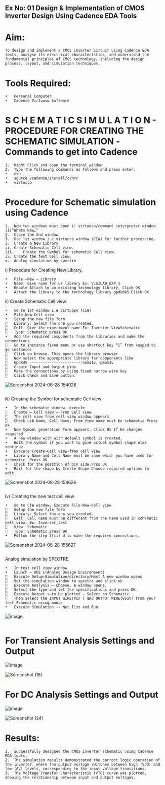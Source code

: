 ## Ex No: 01   Design & Implementation of CMOS Inverter Design Using Cadence EDA Tools   

# Aim:
```
To design and implement a CMOS inverter circuit using Cadence EDA tools, analyse its electrical characteristics, and understand the fundamental principles of CMOS technology, including the design process, layout, and simulation techniques.
```
# Tools Required:
```
•	Personal Computer
•	Cadence Virtuoso Software
```
# S C H E M A T I C S I M U L A T I O N - PROCEDURE FOR CREATING THE SCHEMATIC SIMULATION -Commands to get into Cadence
```
1.	Right Click and open the terminal window
2.	Type the following commands as follows and press enter.
•	csh
•	source /cadence/install/cshrc
•	virtuoso
```
# Procedure for Schematic simulation using Cadence
```
1.	Now two windows must open i) virtuoso/command interpreter window ii)”Whats New…”
2.	Close the 2nd window
3.	Use 1st window i.e virtuoso window (CIW) for further processing.
i.	Create a New Library
ii.	Create Schematic Cell view.
iii.	Create the Symbol for schematic Cell view.
iv.	Create the test Cell view.
v.	Analog simulation by spectre
```

i)	Procedure for Creating New Library.
```
•	File –New – Library
•	Name: Give name for ur library Ex: VLSILAB_EXP_1
•	Enable Attach to an existing technology library, Click OK
•	Attach the library to the technology library gpdk045.Click OK
```
ii)	Create Schematic Cell view.
```
•	Go to 1st window i.e virtuoso (CIW)
•	File-New-Cell view
•	Setup the new file form
	Library: Select the one you created.
	Cell: Give the experiment name Ex: Inverter ViewSchematic
	Type: Schematic press OK
•	Add the required components from the libraries and make the connections.
	Go to instance fixed menu or use shortcut key “I” from keypad to go instances
	Click on browse. This opens the library browser
	Now select the appropriate library for components like 
	Gpdk45 ------------------------nmos1v, pmos1v
	Create Input and Output pins
	Make the connections by using fixed narrow wire key
	Click Check and Save button.
```
![Screenshot 2024-08-28 154026](https://github.com/user-attachments/assets/2e8841cc-5b2c-4153-84f4-561ebcd82767)
```
 ```
iii)	Creating the Symbol for schematic Cell view
```
•	In the schematic window, execute 
	Create – Cell view – From Cell view
	The cell view from cell view window appears
	Check Lib Name, Cell Name, From View name must be schematic Press ok
•	Now Symbol generation form appears. Click Ok If No changes required
•	A new window with with default symbol is created.
•	Edit the symbol if you want to give actual symbol shape else continue.
•	Execute Create-Cell view-from cell view
•	Library Name and Cell Name must be same which you have used for schematic. Press OK
•	Check for the position of pin side.Prss OK
•	Edit for the shape by Create-Shape-Choose required options to edit.
```
![Screenshot 2024-08-28 154626](https://github.com/user-attachments/assets/a7ccce19-d502-4509-a4d3-d42f3e3de0fa)
```
```
iv)	Creating the new test cell view
```
•	Go to CIW window, Execute File-New-Cell view
	Setup the new file form
	Library: Select the one you created.
	Cell: Cell name must be different from the name used in schematic cell view. Ex: Inverter_test
	View: Schematic
	Type: Schematic press OK
•	Follow the step 3(ii) d to make the required connections.
```
![Screenshot 2024-08-28 155627](https://github.com/user-attachments/assets/b4a161c0-079a-4b16-a255-004a5720b13a)
```
```
Analog simulation by SPECTRE.
```
•	In test cell view window
•	Launch – ADE L(Analog Design Environment)
	Execute Setup—Simulation/directory/Host A new window opens
	Set the simulation window to spectre and click ok
	Execute Analysis – Choose. A window opens.
	Select the type and set the specifications and press OK
	Execute Output s—to be plotted – Select on Schematic
	Then Select the INPUT WIRE(Vin ) and OUTPUT WIRE(Vout) from your test Schematic using mouse
•	Execute Simulation -- Net list and Run
```
 ![image](https://github.com/user-attachments/assets/3aac50ec-bc0f-406e-be2e-a504b8afa8c9)
```
```
# For Transient Analysis Settings and Output
 

 ![image](https://github.com/user-attachments/assets/92d14f32-8ba5-4fed-978a-38c360b8e305)
 
 ![Screenshot (18)](https://github.com/user-attachments/assets/e6080575-7bef-4f59-85e8-37caaa085145)


# For DC Analysis Settings and Output

![image](https://github.com/user-attachments/assets/0ee74107-e03a-4204-b685-83ced611c993)

![Screenshot (24)](https://github.com/user-attachments/assets/a693bfe9-7704-4483-9bd5-06b88e13d42e)



 




 

# Results:
```
1.	Successfully designed the CMOS inverter schematic using Cadence EDA tools.
2.	The simulation results demonstrated the correct logic operation of the inverter, where the output voltage switches between high (Vdd) and low (0V) levels, corresponding to the input voltage transitions.
3.	The Voltage Transfer Characteristic (VTC) curve was plotted, showing the relationship between input and output voltages.
```











